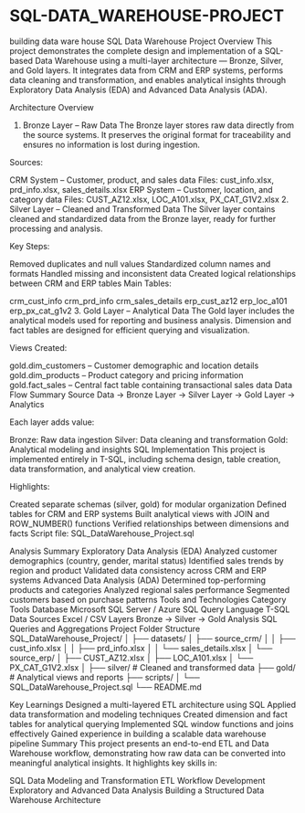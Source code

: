 # SQL-DATA_WAREHOUSE-PROJECT
building data ware house
SQL Data Warehouse Project
Overview
This project demonstrates the complete design and implementation of a SQL-based Data Warehouse using a multi-layer architecture — Bronze, Silver, and Gold layers.
It integrates data from CRM and ERP systems, performs data cleaning and transformation, and enables analytical insights through Exploratory Data Analysis (EDA) and Advanced Data Analysis (ADA).

Architecture Overview
1. Bronze Layer – Raw Data
The Bronze layer stores raw data directly from the source systems. It preserves the original format for traceability and ensures no information is lost during ingestion.

Sources:

CRM System – Customer, product, and sales data
Files: cust_info.xlsx, prd_info.xlsx, sales_details.xlsx
ERP System – Customer, location, and category data
Files: CUST_AZ12.xlsx, LOC_A101.xlsx, PX_CAT_G1V2.xlsx
2. Silver Layer – Cleaned and Transformed Data
The Silver layer contains cleaned and standardized data from the Bronze layer, ready for further processing and analysis.

Key Steps:

Removed duplicates and null values
Standardized column names and formats
Handled missing and inconsistent data
Created logical relationships between CRM and ERP tables
Main Tables:

crm_cust_info
crm_prd_info
crm_sales_details
erp_cust_az12
erp_loc_a101
erp_px_cat_g1v2
3. Gold Layer – Analytical Data
The Gold layer includes the analytical models used for reporting and business analysis.
Dimension and fact tables are designed for efficient querying and visualization.

Views Created:

gold.dim_customers – Customer demographic and location details
gold.dim_products – Product category and pricing information
gold.fact_sales – Central fact table containing transactional sales data
Data Flow Summary
Source Data → Bronze Layer → Silver Layer → Gold Layer → Analytics

Each layer adds value:

Bronze: Raw data ingestion
Silver: Data cleaning and transformation
Gold: Analytical modeling and insights
SQL Implementation
This project is implemented entirely in T-SQL, including schema design, table creation, data transformation, and analytical view creation.

Highlights:

Created separate schemas (silver, gold) for modular organization
Defined tables for CRM and ERP systems
Built analytical views with JOIN and ROW_NUMBER() functions
Verified relationships between dimensions and facts
Script file:
SQL_DataWarehouse_Project.sql

Analysis Summary
Exploratory Data Analysis (EDA)
Analyzed customer demographics (country, gender, marital status)
Identified sales trends by region and product
Validated data consistency across CRM and ERP systems
Advanced Data Analysis (ADA)
Determined top-performing products and categories
Analyzed regional sales performance
Segmented customers based on purchase patterns
Tools and Technologies
Category	Tools
Database	Microsoft SQL Server / Azure SQL
Query Language	T-SQL
Data Sources	Excel / CSV
Layers	Bronze → Silver → Gold
Analysis	SQL Queries and Aggregations
Project Folder Structure
SQL_DataWarehouse_Project/ │ ├── datasets/ │ ├── source_crm/ │ │ ├── cust_info.xlsx │ │ ├── prd_info.xlsx │ │ └── sales_details.xlsx │ └── source_erp/ │ ├── CUST_AZ12.xlsx │ ├── LOC_A101.xlsx │ └── PX_CAT_G1V2.xlsx │ ├── silver/ # Cleaned and transformed data ├── gold/ # Analytical views and reports ├── scripts/ │ └── SQL_DataWarehouse_Project.sql └── README.md

Key Learnings
Designed a multi-layered ETL architecture using SQL
Applied data transformation and modeling techniques
Created dimension and fact tables for analytical querying
Implemented SQL window functions and joins effectively
Gained experience in building a scalable data warehouse pipeline
Summary
This project presents an end-to-end ETL and Data Warehouse workflow, demonstrating how raw data can be converted into meaningful analytical insights.
It highlights key skills in:

SQL Data Modeling and Transformation
ETL Workflow Development
Exploratory and Advanced Data Analysis
Building a Structured Data Warehouse Architecture
